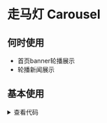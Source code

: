 # 走马灯 Carousel

## 何时使用

- 首页banner轮播展示
- 轮播新闻展示

<script setup lang="ts">
import { ref, onMounted } from 'vue'

const imageData = ref<any[]>([])
function getImageUrl (name: any): string {
  return new URL(`../../public/images/${name}.jpg`, import.meta.url).href
}
function loadImages () {
  for (let i = 1; i <= 8; i++) {
    imageData.value.push({
      title: `image-${i}`,
      link: '',
      imgUrl: getImageUrl(i)
    })
  }
  console.log(imageData.value)
}
onMounted(() => {
  loadImages()
})
</script>

## 基本使用

<Carousel :imageData="imageData" :height="360" />

<details>
<summary>查看代码</summary>

```vue
<script setup lang="ts">
import { ref, onMounted } from 'vue'

const imageData = ref<any[]>([])
function getImageUrl (name: any): string {
  return new URL(`../../public/images/${name}.jpg`, import.meta.url).href
}
function loadImages () {
  for (let i = 1; i <= 8; i++) {
    imageData.value.push({
      title: `image-${i}`,
      link: '',
      imgUrl: getImageUrl(i)
    })
  }
  console.log(imageData.value)
}
onMounted(() => {
  loadImages()
})
</script>
<template>
  <Carousel :imageData="imageData" :height="360" />
</template>
```

</details>
